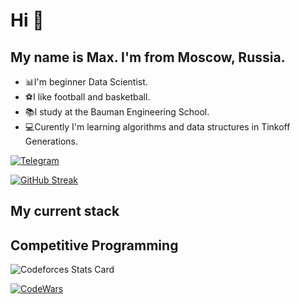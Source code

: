 # Hi 👋
## My name is Max. I'm from Moscow, Russia.

- 📊I'm beginner Data Scientist.
- ⚽️I like football and basketball.
- 📚I study at the Bauman Engineering School.
- 💻Curently I'm learning algorithms and data structures in Tinkoff Generations.

[![Telegram](https://img.shields.io/badge/Telegram-2CA5E0?style=for-the-badge&logo=telegram&logoColor=white)](https://t.me/smax294)

[![GitHub Streak](https://github-readme-streak-stats.herokuapp.com/?user=dendufire)](https://git.io/streak-stats)

## My current stack

## Competitive Programming
![Codeforces Stats Card](https://codeforces-stats-api.herokuapp.com/stats?username=dendufire99&theme=1)

<a href="https://www.codewars.com/users/dendufire">
 <img src="https://www.codewars.com/users/dendufire/badges/small" alt="CodeWars">
</a>

<!---
dendufire/dendufire is a ✨ special ✨ repository because its `README.md` (this file) appears on your GitHub profile.
You can click the Preview link to take a look at your changes.
--->
